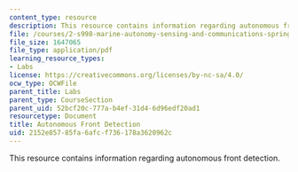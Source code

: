 ```yaml
---
content_type: resource
description: This resource contains information regarding autonomous front detection.
file: /courses/2-s998-marine-autonomy-sensing-and-communications-spring-2012/2152e85785fa6afcf736178a3620962c_MIT2_S998S12_Lab15.pdf
file_size: 1647065
file_type: application/pdf
learning_resource_types:
- Labs
license: https://creativecommons.org/licenses/by-nc-sa/4.0/
ocw_type: OCWFile
parent_title: Labs
parent_type: CourseSection
parent_uid: 52bcf20c-777a-b4ef-31d4-6d96edf20ad1
resourcetype: Document
title: Autonomous Front Detection
uid: 2152e857-85fa-6afc-f736-178a3620962c
---
```

This resource contains information regarding autonomous front detection.